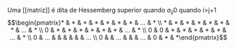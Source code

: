 Uma [[matriz]] é dita de Hessemberg superior quando $a_{ij}0$ quando i>j+1
$$\begin{pmatrix}* & * & * & * & * & * & * & ... & * \\ * & * & * & * & * & * & * & ... & * \\ 0 & * & * & * & * & * & * & ... & * \\ 0 & 0 & * & * & * & * & * & ... & * \\ 0 & ...  &   &   &    &    &   & ... \\ 0   &   & ...  &   &   & ... & 0 & * & *\end{pmatrix}$$
